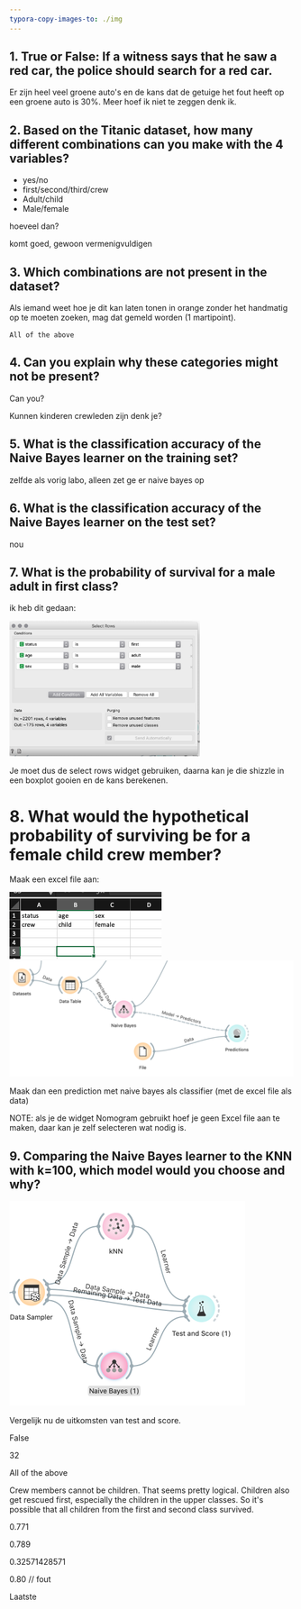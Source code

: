 ```yaml
---
typora-copy-images-to: ./img
---
```




## 1. True or False: If a witness says that he saw a red car, the police should search for a red car.

Er zijn heel veel groene auto's en de kans dat de getuige het fout heeft op een groene auto is 30%. Meer hoef ik niet te zeggen denk ik.



## 2. Based on the Titanic dataset, how many different combinations can you make with the 4 variables?

- yes/no 
- first/second/third/crew
- Adult/child
- Male/female

hoeveel dan?

komt goed, gewoon vermenigvuldigen

## 3. Which combinations are not present in the dataset?

Als iemand weet hoe je dit kan laten tonen in orange zonder het handmatig op te moeten zoeken, mag dat gemeld worden (1 martipoint). 

```
All of the above
```

## 4. Can you explain why these categories might not be present?



Can you? 

Kunnen kinderen crewleden zijn denk je?

## 5. What is the classification accuracy of the Naive Bayes learner on the training set?

zelfde als vorig labo, alleen zet ge er naive bayes op

## 6. What is the classification accuracy of the Naive Bayes learner on the test set?

nou

## 7. What is the probability of survival for a male adult in first class?

ik heb dit gedaan:

<img src="img/image-20200508143425492.png" alt="image-20200508143425492" style="zoom: 33%;" />



Je moet dus de select rows widget gebruiken, daarna kan je die shizzle in een boxplot gooien en de kans berekenen. 



# 8. What would the hypothetical probability of surviving be for a female child crew member?

Maak een excel file aan:

<img src="img/image-20200508153837335.png" alt="image-20200508153837335" style="zoom:50%;" />



<img src="img/image-20200508153819399.png" alt="image-20200508153819399" style="zoom:50%;" />

Maak dan een prediction met naive bayes als classifier (met de excel file als data)

NOTE: als je de widget Nomogram gebruikt hoef je geen Excel file aan te maken, daar kan je zelf selecteren wat nodig is.

## 9. Comparing the Naive Bayes learner to the KNN with k=100, which model would you choose and why?

<img src="img/image-20200508154114132.png" alt="image-20200508154114132" style="zoom: 50%;" />

Vergelijk nu de uitkomsten van test and score.





False

32

All of the above

Crew members cannot be children. That seems pretty logical. Children also get rescued first, especially the children in the upper classes. So it's possible that all children from the first and second class survived.

0.771

0.789

0.32571428571

0.80 // fout

Laatste

